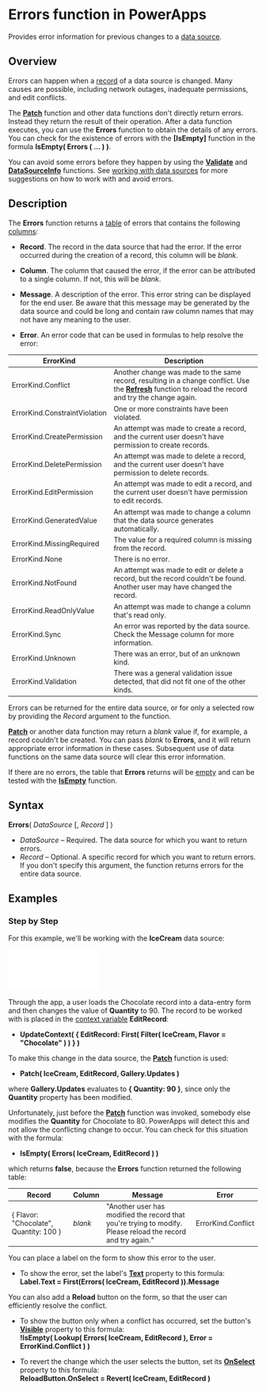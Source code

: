 <properties
	pageTitle="Errors function | Microsoft PowerApps"
	description="Reference information, including syntax and examples, for the Errors function in PowerApps"
	services=""
	suite="powerapps"
	documentationCenter="na"
	authors="gregli-msft"
	manager="dwrede"
	editor=""
	tags=""/>

<tags
   ms.service="powerapps"
   ms.devlang="na"
   ms.topic="article"
   ms.tgt_pltfrm="na"
   ms.workload="na"
   ms.date="11/11/2015"
   ms.author="gregli"/>

# Errors function in PowerApps #

Provides error information for previous changes to a [data source](../working-with-data-sources.md).

## Overview ##

Errors can happen when a [record](../working-with-tables.md#records) of a data source is changed.  Many causes are possible, including network outages, inadequate permissions, and edit conflicts.  

The **[Patch](function-patch.md)** function and other data functions don't directly return errors. Instead they return the result of their operation. After a data function executes, you can use the **Errors** function to obtain the details of any errors.  You can check for the existence of errors with the **[IsEmpty]** function in the formula **IsEmpty( Errors ( ... ) )**.

You can avoid some errors before they happen by using the **[Validate](function-validate.md)** and **[DataSourceInfo](function-datasourceinfo.md)** functions.  See [working with data sources](../working-with-data-sources.md) for more suggestions on how to work with and avoid errors.

## Description ##

The **Errors** function returns a [table](../working-with-tables.md) of errors that contains the following [columns](../working-with-tables.md#columns):

- **Record**.  The record in the data source that had the error.  If the error occurred during the creation of a record, this column will be *blank*.

- **Column**.  The column that caused the error, if the error can be attributed to a single column. If not, this will be *blank*.

- **Message**.  A description of the error.  This error string can be displayed for the end user.  Be aware that this message may be generated by the data source and could be long and contain raw column names that may not have any meaning to the user.

- **Error**.  An error code that can be used in formulas to help resolve the error:

| ErrorKind | Description |
|------------|-------------|
| ErrorKind.Conflict | Another change was made to the same record, resulting in a change conflict.  Use the **[Refresh](function-refresh.md)** function to reload the record and try the change again. |
| ErrorKind.ConstraintViolation | One or more constraints have been violated. |
| ErrorKind.CreatePermission | An attempt was made to create a record, and the current user doesn't have permission to create records. |
| ErrorKind.DeletePermission | An attempt was made to delete a record, and the current user doesn't have permission to delete records. |
| ErrorKind.EditPermission | An attempt was made to edit a record, and the current user doesn't have permission to edit records. |
| ErrorKind.GeneratedValue | An attempt was made to change a column that the data source generates automatically. |
| ErrorKind.MissingRequired | The value for a required column is missing from the record. |
| ErrorKind.None | There is no error. |
| ErrorKind.NotFound | An attempt was made to edit or delete a record, but the record couldn't be found.  Another user may have changed the record. |
| ErrorKind.ReadOnlyValue | An attempt was made to change a column that's read only. |
| ErrorKind.Sync | An error was reported by the data source.  Check the Message column for more information. |
| ErrorKind.Unknown | There was an error, but of an unknown kind. |
| ErrorKind.Validation | There was a general validation issue detected, that did not fit one of the other kinds. |

Errors can be returned for the entire data source, or for only a selected row by providing the *Record* argument to the function.  

**[Patch](function-patch.md)** or another data function may return a *blank* value if, for example, a record couldn't be created. You can pass *blank* to **Errors**, and it will return appropriate error information in these cases.  Subsequent use of data functions on the same data source will clear this error information.

If there are no errors, the table that **Errors** returns will be [empty](function-isblank-isempty.md) and can be tested with the **[IsEmpty](function-isblank-isempty.md)** function.

## Syntax ##

**Errors**( *DataSource* [, *Record* ] )

- *DataSource* – Required. The data source for which you want to return errors.
- *Record* – Optional.  A specific record for which you want to return errors. If you don't specify this argument, the function returns errors for the entire data source.

## Examples ##

### Step by Step ###

For this example, we'll be working with the **IceCream** data source:

![](media/function-errors/icecream.png)

Through the app, a user loads the Chocolate record into a data-entry form and then changes the value of **Quantity** to 90.  The record to be worked with is placed in the [context variable](../working-with-variables.md#create-a-context-variable) **EditRecord**:

- **UpdateContext( { EditRecord: First( Filter( IceCream, Flavor = "Chocolate" ) ) } )**

To make this change in the data source, the **[Patch](function-patch.md)** function is used:

- **Patch( IceCream, EditRecord, Gallery.Updates )**

where **Gallery.Updates** evaluates to **{ Quantity: 90 }**, since only the **Quantity** property has been modified.

Unfortunately, just before the **[Patch](function-patch.md)** function was invoked, somebody else modifies the **Quantity** for Chocolate to 80.  PowerApps will detect this and not allow the conflicting change to occur.  You can check for this situation with the formula:

- **IsEmpty( Errors( IceCream, EditRecord ) )**

which returns **false**, because the **Errors** function returned the following table:

| Record | Column | Message | Error |
|--------|--------|---------|-------|
| { Flavor: "Chocolate", Quantity: 100 } | *blank* | "Another user has modified the record that you're trying to modify. Please reload the record and try again." | ErrorKind.Conflict |

You can place a label on the form to show this error to the user.

- To show the error, set the label's **[Text](../controls/properties-core.md)** property to this formula:<br>
**Label.Text = First(Errors( IceCream, EditRecord )).Message**

You can also add a **Reload** button on the form, so that the user can efficiently resolve the conflict.

- To show the button only when a conflict has occurred, set the button's **[Visible](../controls/properties-core.md)** property to this formula:<br>
	**!IsEmpty( Lookup( Errors( IceCream, EditRecord ), Error = ErrorKind.Conflict ) )**

- To revert the change which the user selects the button, set its **[OnSelect](../controls/properties-core.md)** property to this formula:<br>
	**ReloadButton.OnSelect = Revert( IceCream, EditRecord )**
